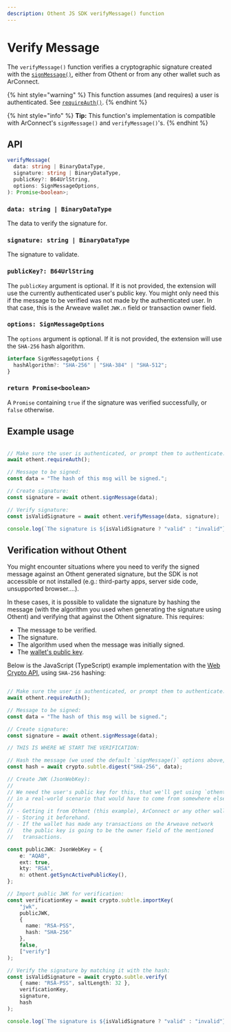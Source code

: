 ```yaml
---
description: Othent JS SDK verifyMessage() function
---
```


# Verify Message

The `verifyMessage()` function verifies a cryptographic signature created with the [`signMessage()`](sign-message.md),
either from Othent or from any other wallet such as ArConnect.

{% hint style="warning" %}
This function assumes (and requires) a user is authenticated. See [`requireAuth()`](require-auth.md).
{% endhint %}

{% hint style="info" %}
**Tip:** This function's implementation is compatible with ArConnect's `signMessage()` and `verifyMessage()`'s.
{% endhint %}

## API

```ts
verifyMessage(
  data: string | BinaryDataType,
  signature: string | BinaryDataType,
  publicKey?: B64UrlString,
  options: SignMessageOptions,
): Promise<boolean>;
```

### `data: string | BinaryDataType`

The data to verify the signature for.

### `signature: string | BinaryDataType`

The signature to validate.

### `publicKey?: B64UrlString`

The `publicKey` argument is optional. If it is not provided, the extension will use the currently authenticated user's
public key. You might only need this if the message to be verified was not made by the authenticated user. In that case,
this is the Arweave wallet `JWK.n` field or transaction owner field.

### `options: SignMessageOptions`

The `options` argument is optional. If it is not provided, the extension will use the `SHA-256` hash algorithm.

```ts
interface SignMessageOptions {
  hashAlgorithm?: "SHA-256" | "SHA-384" | "SHA-512";
}
```

### `return Promise<boolean>`

A `Promise` containing `true` if the signature was verified successfully, or `false` otherwise.

## Example usage

```ts

// Make sure the user is authenticated, or prompt them to authenticate:
await othent.requireAuth();

// Message to be signed:
const data = "The hash of this msg will be signed.";

// Create signature:
const signature = await othent.signMessage(data);

// Verify signature:
const isValidSignature = await othent.verifyMessage(data, signature);

console.log(`The signature is ${isValidSignature ? "valid" : "invalid"}`);
```

## Verification without Othent

You might encounter situations where you need to verify the signed message against an Othent generated signature, but
the SDK is not accessible or not installed (e.g.: third-party apps, server side code, unsupported browser....).

In these cases, it is possible to validate the signature by hashing the message (with the algorithm you used when
generating the signature using Othent) and verifying that against the Othent signature. This requires:

- The message to be verified.
- The signature.
- The algorithm used when the message was initially signed.
- The [wallet's public key](get-active-public-key.md).

Below is the JavaScript (TypeScript) example implementation with the
[Web Crypto API](https://developer.mozilla.org/en-US/docs/Web/API/Web\_Crypto\_API), using `SHA-256` hashing:

```ts

// Make sure the user is authenticated, or prompt them to authenticate:
await othent.requireAuth();

// Message to be signed:
const data = "The hash of this msg will be signed.";

// Create signature:
const signature = await othent.signMessage(data);

// THIS IS WHERE WE START THE VERIFICATION:

// Hash the message (we used the default `signMessage()` options above, so Othent hashed the message using "SHA-256"):
const hash = await crypto.subtle.digest("SHA-256", data);

// Create JWK (JsonWebKey):
//
// We need the user's public key for this, that we'll get using `othent.getSyncActivePublicKey()` in this example, but
// in a real-world scenario that would have to come from somewhere else, such as:
//
// - Getting it from Othent (this example), ArConnect or any other wallet (if available).
// - Storing it beforehand.
// - If the wallet has made any transactions on the Arweave network
//   the public key is going to be the owner field of the mentioned
//   transactions.

const publicJWK: JsonWebKey = {
    e: "AQAB",
    ext: true,
    kty: "RSA",
    n: othent.getSyncActivePublicKey(),
};

// Import public JWK for verification:
const verificationKey = await crypto.subtle.importKey(
    "jwk",
    publicJWK,
    {
      name: "RSA-PSS",
      hash: "SHA-256"
    },
    false,
    ["verify"]
);

// Verify the signature by matching it with the hash:
const isValidSignature = await crypto.subtle.verify(
    { name: "RSA-PSS", saltLength: 32 },
    verificationKey,
    signature,
    hash
);

console.log(`The signature is ${isValidSignature ? "valid" : "invalid"}`);
```

